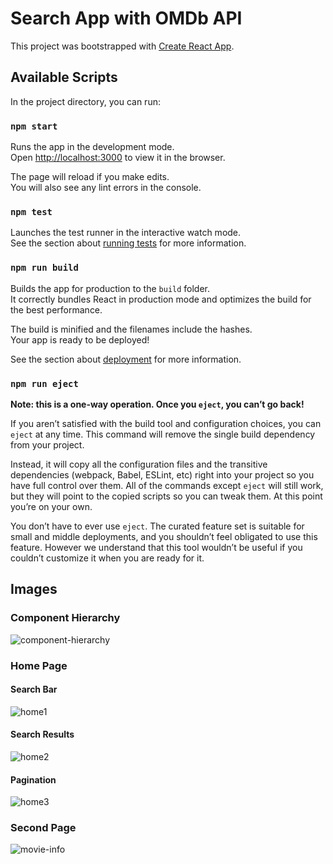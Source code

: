 # Search App with OMDb API

This project was bootstrapped with [Create React App](https://github.com/facebook/create-react-app).

## Available Scripts

In the project directory, you can run:

### `npm start`

Runs the app in the development mode.<br />
Open [http://localhost:3000](http://localhost:3000) to view it in the browser.

The page will reload if you make edits.<br />
You will also see any lint errors in the console.

### `npm test`

Launches the test runner in the interactive watch mode.<br />
See the section about [running tests](https://facebook.github.io/create-react-app/docs/running-tests) for more information.

### `npm run build`

Builds the app for production to the `build` folder.<br />
It correctly bundles React in production mode and optimizes the build for the best performance.

The build is minified and the filenames include the hashes.<br />
Your app is ready to be deployed!

See the section about [deployment](https://facebook.github.io/create-react-app/docs/deployment) for more information.

### `npm run eject`

**Note: this is a one-way operation. Once you `eject`, you can’t go back!**

If you aren’t satisfied with the build tool and configuration choices, you can `eject` at any time. This command will remove the single build dependency from your project.

Instead, it will copy all the configuration files and the transitive dependencies (webpack, Babel, ESLint, etc) right into your project so you have full control over them. All of the commands except `eject` will still work, but they will point to the copied scripts so you can tweak them. At this point you’re on your own.

You don’t have to ever use `eject`. The curated feature set is suitable for small and middle deployments, and you shouldn’t feel obligated to use this feature. However we understand that this tool wouldn’t be useful if you couldn’t customize it when you are ready for it.

## Images

### Component Hierarchy

![component-hierarchy](https://user-images.githubusercontent.com/16120472/92964396-ae8fc080-f47c-11ea-86e1-e4d0aabe32d2.PNG)

### Home Page

#### Search Bar

![home1](https://user-images.githubusercontent.com/16120472/92964401-b18ab100-f47c-11ea-9ba4-15a9aac5f0fb.PNG)

#### Search Results

![home2](https://user-images.githubusercontent.com/16120472/92964410-b3ed0b00-f47c-11ea-8de0-adbefd93d751.PNG)

#### Pagination

![home3](https://user-images.githubusercontent.com/16120472/92964425-b9e2ec00-f47c-11ea-9bda-fa7a31587571.PNG)

### Second Page

![movie-info](https://user-images.githubusercontent.com/16120472/92964435-bea7a000-f47c-11ea-9a09-5b7a141970ff.PNG)

